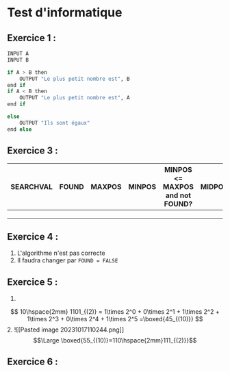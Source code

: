 
# Test d'informatique

## Exercice 1 :
```python
INPUT A
INPUT B

if A > B then
	OUTPUT "Le plus petit nombre est", B
end if
if A < B then
	OUTPUT "Le plus petit nombre est", A
end if

else
	OUTPUT "Ils sont égaux"
end else
```


## Exercice 3 :

| SEARCHVAL | FOUND |  MAXPOS | MINPOS | MINPOS <= MAXPOS and not FOUND? |  MIDPOS | ARR[MIDPOS] |  Output | 
| ----------- | ----------- |  ----------- | ----------- | ----------- |  ----------- | ----------- |  ----------- |  
| |  | | |  | |  | |
| |  | | |  | |  | |
| |  | | |  | |  | |

## Exercice 4 :
1. L'algorithme n'est pas correcte
2. Il faudra changer par ```FOUND = FALSE```

## Exercice 5 :
1. 
$$ 10\hspace{2mm} 1101_{(2)} = 1\times 2^0 + 0\times 2^1 + 1\times 2^2 + 1\times 2^3 + 0\times 2^4 + 1\times 2^5 =\boxed{45_{(10)}} $$
2. 
![[Pasted image 20231017110244.png]]
$$\Large \boxed{55_{(10)}=110\hspace{2mm}111_{(2)}}$$
## Exercice 6 :



























